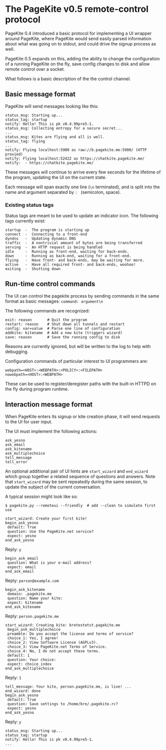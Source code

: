# The PageKite v0.5 remote-control protocol #

PageKite 0.4 introduced a basic protocol for implementing a UI wrapper
around PageKite, where PageKite would send easily parsed information about
what was going on to stdout, and could drive the signup process as well.

PageKite 0.5 expands on this, adding the ability to change the configuration
of a running PageKite on the fly, save config changes to disk and allow remote
control over a socket.

What follows is a basic description of the the control channel.


## Basic message format ##

PageKite will send messages looking like this:

    status_msg: Starting up...
    status_tag: startup
    notify: Hello! This is pk v0.4.99pre5-1.
    status_msg: Collecting entropy for a secure secret...
    ...
    status_msg: Kites are flying and all is well.
    status_tag: flying
    ...
    notify: Flying localhost:5900 as raw://b.pagekite.me:5900/ (HTTP proxied)
    notify: Flying localhost:52422 as https://chatkite.pagekite.me/
    notify:  - https://chatkite.pagekite.me/

These messages will continue to arrive every few seconds for the lifetime
of the program, updating the UI on the current state.

Each message will span exactly one line (`\n` terminated), and is split into
the name and argument separated by `: ` (semicolon, space).


### Existing status tags ###

Status tags are meant to be used to update an indicator icon.  The following
tags currently exist:

    startup  -  The program is starting up
    connect  -  Connecting to a front-end
    dyndns   -  Updating dynamic DNS
    traffic  -  A nontrivial amount of bytes are being transferred
    serving  -  An HTTP request is being handled
    idle     -  Running as front-end, waiting for back-ends.
    down     -  Running as back-end, waiting for a front-end.
    flying   -  Have front- and back-ends, may be waiting for more.
    active   -  Have all required front- and back-ends, woohoo!
    exiting  -  Shutting down

## Run-time control commands ##

The UI can control the pagekite process by sending commands in the same
format as basic messages: `command: argument\n`

The following commands are recognized:

    exit: reason       # Quit the program
    restart: reason    # Shut down all tunnels and restart
    config: var=value  # Parse one line of configuration
    addkite: kitename  # Add a new kite (triggers wizard)
    save: reason       # Save the running config to disk

Reasons are currently ignored, but will be written to the log to help with
debugging.

Configuration commands of particular interest to UI programmers are:

    webpath=<HOST>:<WEBPATH>:<POLICY>:<FILEPATH>
    nowebpath=<HOST>:<WEBPATH>

These can be used to register/deregister paths with the built-in HTTPD on
the fly during program runtime.


## Interaction message format ##

When PageKite enters its signup or kite creation phase, it will send requests
to the UI for user input.

The UI must implement the following actions:

    ask_yesno
    ask_email
    ask_kitename
    ask_multiplechoice
    tell_message
    tell_error

An optional additional pair of UI hints are `start_wizard` and `end_wizard`
which group together a related sequence of questions and answers.  Note that
`start_wizard` may be sent repeatedly during the same session, to update the
subject of the current conversation.

A typical session might look like so:

    $ pagekite.py --remoteui --friendly  # add --clean to simulate first use

    start_wizard: Create your first kite!
    begin_ask_yesno
     default: True
     question: Use the PageKite.net service?
     expect: yesno
    end_ask_yesno

Reply: `y`

    begin_ask_email
     question: What is your e-mail address?
     expect: email
    end_ask_email

Reply: `person@example.com`

    begin_ask_kitename
     domain: .pagekite.me
     question: Name your kite:
     expect: kitename
    end_ask_kitename

Reply: `person.pagekite.me`

    start_wizard: Creating kite: bretestetst.pagekite.me
     begin_ask_multiplechoice
     preamble: Do you accept the license and terms of service?
     choice_1: Yes, I agree!
     choice_2: View Software License (AGPLv3).
     choice_3: View PageKite.net Terms of Service.
     choice_4: No, I do not accept these terms.
     default: 1
     question: Your choice:
     expect: choice_index
    end_ask_multiplechoice

Reply: `1`

    tell_message: Your kite, person.pagekite.me, is live! ...
    end_wizard: done
    begin_ask_yesno
     default: True
     question: Save settings to /home/bre/.pagekite.rc?
     expect: yesno
    end_ask_yesno

Reply: `y`

    status_msg: Starting up...
    status_tag: startup
    notify: Hello! This is pk v0.4.99pre5-1.
    ...




